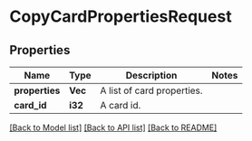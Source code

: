 # CopyCardPropertiesRequest

## Properties

Name | Type | Description | Notes
------------ | ------------- | ------------- | -------------
**properties** | **Vec<String>** | A list of card properties. | 
**card_id** | **i32** | A card id. | 

[[Back to Model list]](../README.md#documentation-for-models) [[Back to API list]](../README.md#documentation-for-api-endpoints) [[Back to README]](../README.md)



